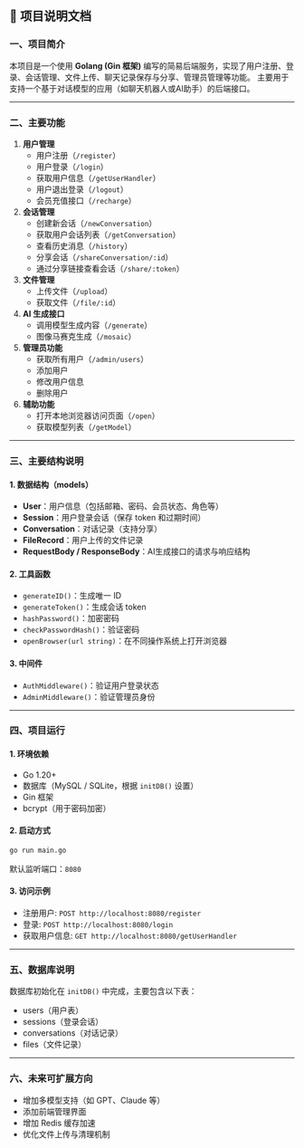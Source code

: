## 📘 项目说明文档

### 一、项目简介

本项目是一个使用 **Golang (Gin 框架)** 编写的简易后端服务，实现了用户注册、登录、会话管理、文件上传、聊天记录保存与分享、管理员管理等功能。
 主要用于支持一个基于对话模型的应用（如聊天机器人或AI助手）的后端接口。

------

### 二、主要功能

1. **用户管理**
   - 用户注册（`/register`）
   - 用户登录（`/login`）
   - 获取用户信息（`/getUserHandler`）
   - 用户退出登录（`/logout`）
   - 会员充值接口（`/recharge`）
2. **会话管理**
   - 创建新会话（`/newConversation`）
   - 获取用户会话列表（`/getConversation`）
   - 查看历史消息（`/history`）
   - 分享会话（`/shareConversation/:id`）
   - 通过分享链接查看会话（`/share/:token`）
3. **文件管理**
   - 上传文件（`/upload`）
   - 获取文件（`/file/:id`）
4. **AI 生成接口**
   - 调用模型生成内容（`/generate`）
   - 图像马赛克生成（`/mosaic`）
5. **管理员功能**
   - 获取所有用户（`/admin/users`）
   - 添加用户
   - 修改用户信息
   - 删除用户
6. **辅助功能**
   - 打开本地浏览器访问页面（`/open`）
   - 获取模型列表（`/getModel`）

------

### 三、主要结构说明

#### 1. 数据结构（models）

- **User**：用户信息（包括邮箱、密码、会员状态、角色等）
- **Session**：用户登录会话（保存 token 和过期时间）
- **Conversation**：对话记录（支持分享）
- **FileRecord**：用户上传的文件记录
- **RequestBody / ResponseBody**：AI生成接口的请求与响应结构

#### 2. 工具函数

- `generateID()`：生成唯一 ID
- `generateToken()`：生成会话 token
- `hashPassword()`：加密密码
- `checkPasswordHash()`：验证密码
- `openBrowser(url string)`：在不同操作系统上打开浏览器

#### 3. 中间件

- `AuthMiddleware()`：验证用户登录状态
- `AdminMiddleware()`：验证管理员身份

------

### 四、项目运行

#### 1. 环境依赖

- Go 1.20+
- 数据库（MySQL / SQLite，根据 `initDB()` 设置）
- Gin 框架
- bcrypt（用于密码加密）

#### 2. 启动方式

```bash
go run main.go
```

默认监听端口：`8080`

#### 3. 访问示例

- 注册用户: `POST http://localhost:8080/register`
- 登录: `POST http://localhost:8080/login`
- 获取用户信息: `GET http://localhost:8080/getUserHandler`

------

### 五、数据库说明

数据库初始化在 `initDB()` 中完成，主要包含以下表：

- users（用户表）
- sessions（登录会话）
- conversations（对话记录）
- files（文件记录）

------

### 六、未来可扩展方向

- 增加多模型支持（如 GPT、Claude 等）
- 添加前端管理界面
- 增加 Redis 缓存加速
- 优化文件上传与清理机制
